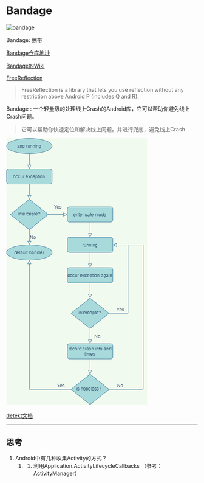 # Bandage

[![bandage](https://img.shields.io/badge/bandage-2.0.6-brightgreen.svg)](https://search.maven.org/artifact/io.github.porum/bandage/2.0.6/aar)

Bandage: 绷带

[Bandage仓库地址](https://github.com/porum/Bandage)

[Bandage的Wiki](https://github.com/Bert-King/Bandage/wiki)

[FreeReflection](https://github.com/tiann/FreeReflection)
> FreeReflection is a library that lets you use reflection without any restriction above Android P (includes Q and R).


Bandage : 一个轻量级的处理线上Crash的Android库，它可以帮助你避免线上Crash问题。
> 它可以帮助你快速定位和解决线上问题。并进行兜底，避免线上Crash



![diagram](./media/Bandage-Diagram.png)

[detekt文档](https://detekt.dev/docs/intro)


----

## 思考

1. Android中有几种收集Activity的方式？
   1. 1. 利用Application.ActivityLifecycleCallbacks （参考：ActivityManager）


